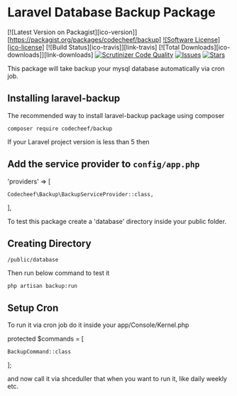 Laravel Database Backup Package
========================================

[![Latest Version on Packagist][ico-version]][https://packagist.org/packages/codecheef/backup]
[![Software License][ico-license]](LICENSE.md)
[![Build Status][ico-travis]][link-travis]
[![Total Downloads][ico-downloads]][link-downloads]
[![Scrutinizer Code Quality](https://scrutinizer-ci.com/g/actuallymab/laravel-comment/badges/quality-score.png?b=master)](https://github.com/techmahedy/laravel-backup/?branch=master)
[![Issues](https://img.shields.io/github/issues/techmahedy/laravel-backup.svg?style=flat-square)](https://github.com/techmahedy/laravel-backup/issues)
[![Stars](https://img.shields.io/github/stars/techmahedy/laravel-backup.svg?style=flat-square)](https://github.com/techmahedy/laravel-backup/stargazers)


This package will take backup your mysql database automatically via cron job.

## Installing laravel-backup

The recommended way to install laravel-backup package using composer

    composer require codecheef/backup

If your Laravel project version is less than 5 then 
## Add the service provider to `config/app.php`

'providers' => [

    Codecheef\Backup\BackupServiceProvider::class,

],

To test this package create a 'database' directory inside your public folder.

## Creating Directory

    /public/database

Then run below command to test it

    php artisan backup:run

## Setup Cron

To run it via cron job do it inside your app/Console/Kernel.php

 protected $commands = [

    BackupCommand::class

];

and now call it via shceduller that when you want to run it, like daily weekly etc.